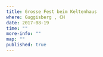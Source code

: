 ```yaml
---
title: Grosse Fest beim Keltenhaus
where: Guggisberg , CH 
date: 2017-08-19
time: ""
more-info: ""
map: ""
published: true
---
```

